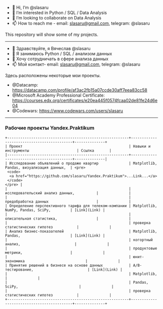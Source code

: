 - 👋 Hi, I’m @slasaru
- 👀 I’m interested in Python / SQL / Data Analysis
- 💞️ I’m looking to collaborate on Data Analysis
- 📫 How to reach me - email: slasaru@gmail.com, telegram: @slasaru 

This repository will show some of my projects.

------------------

- 👋 Здравствуйте, я Вячеслав @slasaru
- 👀 Я занимаюсь Python / SQL / анализом данных
- 💞️ Хочу сотрудничать в сфере анализа данных
- 📫 Мой контакт- email: slasaru@gmail.com, telegram: @slasaru

Здесь расположены некоторые мои проекты.

- @Datacamp: https://datacamp.com/profile/af3ac2fb15a07ccde30aff7eea83cc58
- @Microsoft Academy Professional Certificate: https://courses.edx.org/certificates/e20ea445f0574fcaa02de81fe24d6e04
- @Codewars: https://www.codewars.com/users/slasaru

------------------

### Рабочие проекты Yandex.Praktikum

```
+--------------------------------------------------------+-------------------------------------------+--------------+
| Проект                                                 | Навыки и инструменты                      | Ссылка       |
|--------------------------------------------------------+-------------------------------------------+--------------|
| Исследование объявлений о продаже квартир              | Matplotlib, Pandas, визуализация данных,  | <pre>
 <code>
  <a href="https://github.com/slasaru/Yandex.Praktikum">...Link...</a>
 </code>
</pre> |
|                                                        | исследовательский анализ данных,          |              |
|                                                        | предобработка данных                      |              |
| Определение перспективного тарифа для телеком-компании | Matplotlib, NumPy, Pandas, SciPy,         | [Link](Link) |
|                                                        | описательная статистика,                  |              |
|                                                        | проверка статистических гипотез           |              |
| Анализ бизнес-показателей                              | Matplotlib, Pandas,                       | [Link](Link) |
|                                                        | когортный анализ,                         |              |
|                                                        | продуктовые метрики,                      |              |
|                                                        | юнит-экономика                            |              |
| Принятие решений в бизнесе на основе данных            | A/B-тестирование,                         | [Link](Link) |
|                                                        | Matplotlib,                               |              |
|                                                        | Pandas, SciPy,                            |              |
|                                                        | проверка статистических гипотез           |              |
+--------------------------------------------------------+-------------------------------------------+--------------+
```

